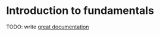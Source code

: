 # Introduction to fundamentals

TODO: write [great documentation](http://jacobian.org/writing/what-to-write/)
